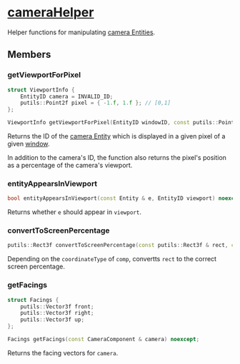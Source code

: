 # [cameraHelper](cameraHelper.hpp)

Helper functions for manipulating [camera Entities](../components/data/CameraComponent.md).

## Members

### getViewportForPixel

```cpp
struct ViewportInfo {
    EntityID camera = INVALID_ID;
    putils::Point2f pixel = { -1.f, 1.f }; // [0,1]
};

ViewportInfo getViewportForPixel(EntityID windowID, const putils::Point2ui & pixel) noexcept;
```

Returns the ID of the [camera Entity](../components/data/CameraComponent.md) which is displayed in a given pixel of a given [window](../components/data/WindowComponent.md).

In addition to the camera's ID, the function also returns the pixel's position as a percentage of the camera's viewport.

### entityAppearsInViewport

```cpp
bool entityAppearsInViewport(const Entity & e, EntityID viewport) noexcept;
```

Returns whether `e` should appear in `viewport`.

### convertToScreenPercentage

```cpp
putils::Rect3f convertToScreenPercentage(const putils::Rect3f & rect, const putils::Point2f & screenSize, const OnScreenComponent & comp) noexcept;
```

Depending on the `coordinateType` of `comp`, convertts `rect` to the correct screen percentage.

### getFacings

```cpp
struct Facings {
    putils::Vector3f front;
    putils::Vector3f right;
    putils::Vector3f up;
};

Facings getFacings(const CameraComponent & camera) noexcept;
```

Returns the facing vectors for `camera`.